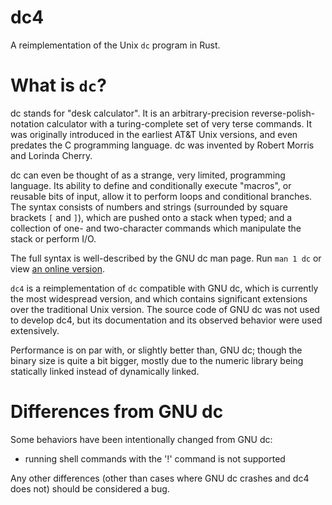 # dc4

A reimplementation of the Unix `dc` program in Rust.

# What is `dc`?

dc stands for "desk calculator". It is an arbitrary-precision
reverse-polish-notation calculator with a turing-complete set of very terse
commands. It was originally introduced in the earliest AT&T Unix versions, and
even predates the C programming language. dc was invented by Robert Morris and
Lorinda Cherry.

dc can even be thought of as a strange, very limited, programming language. Its
ability to define and conditionally execute "macros", or reusable bits of
input, allow it to perform loops and conditional branches. The syntax consists
of numbers and strings (surrounded by square brackets `[` and `]`), which are
pushed onto a stack when typed; and a collection of one- and two-character
commands which manipulate the stack or perform I/O.

The full syntax is well-described by the GNU dc man page. Run `man 1 dc` or
view [an online version](https://linux.die.net/man/1/dc).

`dc4` is a reimplementation of `dc` compatible with GNU dc, which is currently
the most widespread version, and which contains significant extensions over the
traditional Unix version. The source code of GNU dc was not used to develop
dc4, but its documentation and its observed behavior were used extensively.

Performance is on par with, or slightly better than, GNU dc; though the binary
size is quite a bit bigger, mostly due to the numeric library being statically
linked instead of dynamically linked.

# Differences from GNU dc

Some behaviors have been intentionally changed from GNU dc:

- running shell commands with the '!' command is not supported

Any other differences (other than cases where GNU dc crashes and dc4 does not)
should be considered a bug.

